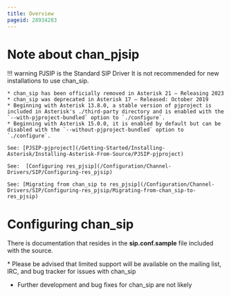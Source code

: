 ```yaml
---
title: Overview
pageid: 28934283
---
```


Note about chan_pjsip
======================

!!! warning PJSIP is the Standard SIP Driver
    It is not recommended for new installations to use chan_sip.

    * chan_sip has been officially removed in Asterisk 21 – Releasing 2023
    * chan_sip was deprecated in Asterisk 17 – Released: October 2019
    * Beginning with Asterisk 13.8.0, a stable version of pjproject is included in Asterisk's ./third-party directory and is enabled with the `--with-pjproject-bundled` option to `./configure`.
    * Beginning with Asterisk 15.0.0, it is enabled by default but can be disabled with the `--without-pjproject-bundled` option to `./configure`.

    See: [PJSIP-pjproject](/Getting-Started/Installing-Asterisk/Installing-Asterisk-From-Source/PJSIP-pjproject)

    See:  [Configuring res_pjsip](/Configuration/Channel-Drivers/SIP/Configuring-res_pjsip)

    See: [Migrating from chan_sip to res_pjsip](/Configuration/Channel-Drivers/SIP/Configuring-res_pjsip/Migrating-from-chan_sip-to-res_pjsip)

[//]: # (end-warning)

Configuring chan_sip
=====================

There is documentation that resides in the **sip.conf.sample** file included with the source.

\* Please be advised that limited support will be available on the mailing list, IRC, and bug tracker for issues with chan_sip

* Further development and bug fixes for chan_sip are not likely
